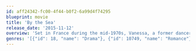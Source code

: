 ```yaml
---
id: aff24342-fc00-4f44-b0f2-6a99d4f74295
blueprint: movie
title: 'By the Sea'
release_date: '2015-11-12'
overview: 'Set in France during the mid-1970s, Vanessa, a former dancer, and her husband Roland, an American writer, travel the country together. They seem to be growing apart, but when they linger in one quiet, seaside town they begin to draw close to some of its more vibrant inhabitants, such as a local bar/café-keeper and a hotel owner.'
genres: '[{"id": 18, "name": "Drama"}, {"id": 10749, "name": "Romance"}]'
---
```

